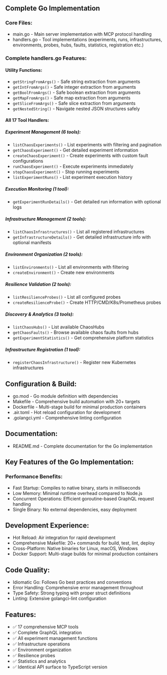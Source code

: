 ## Complete Go Implementation
### Core Files:

- main.go - Main server implementation with MCP protocol handling
- handlers.go - Tool implementations (experiments, runs, infrastructures, environments, probes, hubs, faults, statistics, registration etc.)

### Complete handlers.go Features:

#### Utility Functions:

- `getStringFromArgs()` - Safe string extraction from arguments
- `getIntFromArgs()` - Safe integer extraction from arguments
- `getBoolFromArgs()` - Safe boolean extraction from arguments
- `getMapFromArgs()` - Safe map extraction from arguments
- `getSliceFromArgs()` - Safe slice extraction from arguments
- `getNestedString()` - Navigate nested JSON structures safely

#### All 17 Tool Handlers:

##### Experiment Management (6 tools):

- `listChaosExperiments()` - List experiments with filtering and pagination
- `getChaosExperiment()` - Get detailed experiment information
- `createChaosExperiment()` - Create experiments with custom fault configurations
- `runChaosExperiment()` - Execute experiments immediately
- `stopChaosExperiment()` - Stop running experiments
- `listExperimentRuns()` - List experiment execution history

##### Execution Monitoring (1 tool):

- `getExperimentRunDetails()` - Get detailed run information with optional logs

##### Infrastructure Management (2 tools):

- `listChaosInfrastructures()` - List all registered infrastructures
- `getInfrastructureDetails()` - Get detailed infrastructure info with optional manifests

##### Environment Organization (2 tools):

- `listEnvironments()` - List all environments with filtering
- `createEnvironment()` - Create new environments

##### Resilience Validation (2 tools):

- `listResilienceProbes()` - List all configured probes
- `createResilienceProbe()` - Create HTTP/CMD/K8s/Prometheus probes

##### Discovery & Analytics (3 tools):

- `listChaosHubs()` - List available ChaosHubs
- `getChaosFaults()` - Browse available chaos faults from hubs
- `getExperimentStatistics()` - Get comprehensive platform statistics

##### Infrastructure Registration (1 tool):

- `registerChaosInfrastructure()` - Register new Kubernetes infrastructures


## Configuration & Build:

- go.mod - Go module definition with dependencies
- Makefile - Comprehensive build automation with 20+ targets
- Dockerfile - Multi-stage build for minimal production containers
- .air.toml - Hot reload configuration for development
- .golangci.yml - Comprehensive linting configuration

## Documentation:

- README.md - Complete documentation for the Go implementation

## Key Features of the Go Implementation:
### Performance Benefits:

- Fast Startup: Compiles to native binary, starts in milliseconds
- Low Memory: Minimal runtime overhead compared to Node.js
- Concurrent Operations: Efficient goroutine-based GraphQL request handling
- Single Binary: No external dependencies, easy deployment

## Development Experience:

- Hot Reload: Air integration for rapid development
- Comprehensive Makefile: 20+ commands for build, test, lint, deploy
- Cross-Platform: Native binaries for Linux, macOS, Windows
- Docker Support: Multi-stage builds for minimal production containers

## Code Quality:

- Idiomatic Go: Follows Go best practices and conventions
- Error Handling: Comprehensive error management throughout
- Type Safety: Strong typing with proper struct definitions
- Linting: Extensive golangci-lint configuration

## Features:

- ✅ 17 comprehensive MCP tools
- ✅ Complete GraphQL integration
- ✅ All experiment management functions
- ✅ Infrastructure operations
- ✅ Environment organization
- ✅ Resilience probes
- ✅ Statistics and analytics
- ✅ Identical API surface to TypeScript version

